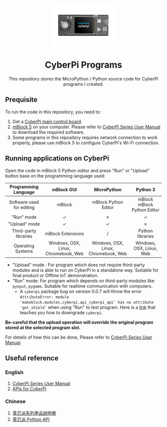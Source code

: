 <p align="center">
  <img src="./cyberpi.png" width="200" />
</p>

<h1 align="center">CyberPi Programs</h1>

<p align="center">
  This repository stores the MicroPython / Python source code for CyberPi programs I created. 
</p>

## Prequisite

To run the code in this repository, you need to:

1. Get a [CyberPi main control board](https://education.makeblock.com/help/cyberpi-series-cyberpi/).
2. [mBlock 5](https://mblock.makeblock.com/en-us/download/) on your computer. Please refer to [CyberPi Series User Manual](https://www.yuque.com/makeblock-help-center-en/cyberpi/coding-software) to download the required software.
3. Some programs in this repository requires network connection to work properly, please use mBlock 5 to configure CyberPi's Wi-Fi connection.

## Running applications on CyberPi

Open the code in mBlock 5 Python editor and press "Run" or "Upload" button base on the programming language used:

|   Programming Language    |              mBlock GUI              |             MicroPython              |          Python 3           |
| :-----------------------: | :----------------------------------: | :----------------------------------: | :-------------------------: |
| Software used for editing |                mBlock                |         mBlock Python Editor         | mBlock mBlock Python Editor |
|        "Run" mode         |                  ✓                   |                  ✗                   |              ✓              |
|       "Upload" mode       |                  ✓                   |                  ✓                   |              ✗              |
|   Third-party libraries   |          mBlock Extensions           |                  /                   |      Python libraries       |
|     Operating Systems     | Windows, OSX, Linux, Chromebook, Web | Windows, OSX, Linux, Chromebook, Web |  Windows, OSX, Linux, Web   |

-   "Upload" mode : For program which does not require third-party modules and is able to run on CyberPi in a standalone way. Suitable for final product or Offline IoT demonstration.
-   "Run" mode: For program which depends on third-party modules like `pynput`, `pygame`. Suitable for realtime communication with computers.
    -   A `cyberpi` package bug on version 0.0.7 will throw the error `AttributeError: module 'makeblock.modules.cyberpi.api_cyberpi_api' has no attribute 'get_shield'` when using "Run" to test program. Here is a [link](https://forum.makeblock.com/t/cyberpi-has-no-attribute-get-shield/20023/2) that teaches you how to downgrade `cyberpi`.

**Be-careful that the upload operation will override the original program stored at the selected program slot.**

For details of how this can be done, Please refer to [CyberPi Series User Manual](https://www.yuque.com/makeblock-help-center-en/cyberpi/coding-software).

## Useful reference

### English

1. [CyberPi Series User Manual](https://www.yuque.com/makeblock-help-center-en/cyberpi)
2. [APIs for CyberPi](https://www.yuque.com/makeblock-help-center-en/mcode/cyberpi-api)

### Chinese

1. [童芯派系列產品說明書](https://www.yuque.com/makeblock-help-center-zh/cyberpi)
2. [童芯派 Python API](https://www.yuque.com/makeblock-help-center-zh/mcode/cyberpi-api)
